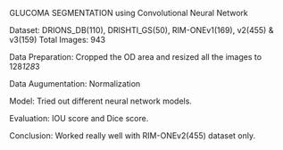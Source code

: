 GLUCOMA SEGMENTATION using Convolutional Neural Network


Dataset: DRIONS_DB(110), DRISHTI_GS(50), RIM-ONEv1(169), v2(455) & v3(159)
Total Images: 943

Data Preparation: Cropped the OD area and resized all the images to 128*128*3

Data Augumentation: Normalization

Model: Tried out different neural network models.

Evaluation: IOU score and Dice score.

Conclusion: Worked really well with RIM-ONEv2(455) dataset only.
